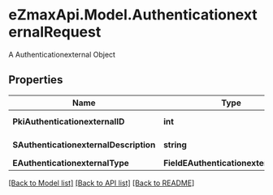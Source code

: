 # eZmaxApi.Model.AuthenticationexternalRequest
A Authenticationexternal Object

## Properties

Name | Type | Description | Notes
------------ | ------------- | ------------- | -------------
**PkiAuthenticationexternalID** | **int** | The unique ID of the Authenticationexternal | [optional] 
**SAuthenticationexternalDescription** | **string** | The description of the Authenticationexternal | 
**EAuthenticationexternalType** | **FieldEAuthenticationexternalType** |  | 

[[Back to Model list]](../README.md#documentation-for-models) [[Back to API list]](../README.md#documentation-for-api-endpoints) [[Back to README]](../README.md)


